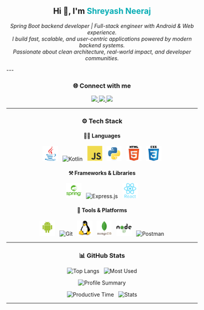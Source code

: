 <h2 align="center">Hi 👋, I'm <span style="color:#00ADB5;">Shreyash Neeraj</span></h2>

<p align="center">
  <i>
    Spring Boot backend developer | Full-stack engineer with Android & Web experience.<br>
    I build fast, scalable, and user-centric applications powered by modern backend systems.<br>
    Passionate about clean architecture, real-world impact, and developer communities.
  </i>
</p>
---

<h3 align="center">🌐 Connect with me</h3>

<p align="center">
  <a href="https://discord.gg/MMvZJ9vf">
    <img src="https://img.shields.io/static/v1?message=Discord&logo=discord&label=&color=7289DA&logoColor=white&style=for-the-badge" height="35" />
  </a>
  <a href="mailto:shreyashn.dev@gmail.com">
    <img src="https://img.shields.io/static/v1?message=Gmail&logo=gmail&label=&color=D14836&logoColor=white&style=for-the-badge" height="35" />
  </a>
  <a href="https://linktr.ee/shreyashn.dev">
    <img src="https://img.shields.io/static/v1?message=LinkedIn&logo=linkedin&label=&color=0077B5&logoColor=white&style=for-the-badge" height="35" />
  </a>
</p>

---

<h3 align="center">⚙️ Tech Stack</h3>

<h4 align="center">👨‍💻 Languages</h4>

<p align="center">
  <img src="https://raw.githubusercontent.com/devicons/devicon/master/icons/java/java-original.svg" width="40" title="Java" />
  &nbsp;
  <img src="https://www.vectorlogo.zone/logos/kotlinlang/kotlinlang-icon.svg" width="40" title="Kotlin" />
  &nbsp;
  <img src="https://raw.githubusercontent.com/devicons/devicon/master/icons/javascript/javascript-original.svg" width="40" title="JavaScript" />
  &nbsp;
  <img src="https://raw.githubusercontent.com/devicons/devicon/master/icons/python/python-original.svg" width="40" title="Python" />
  &nbsp;
  <img src="https://raw.githubusercontent.com/devicons/devicon/master/icons/html5/html5-original-wordmark.svg" width="40" title="HTML" />
  &nbsp;
  <img src="https://raw.githubusercontent.com/devicons/devicon/master/icons/css3/css3-original-wordmark.svg" width="40" title="CSS" />
</p>

<h4 align="center">⚒️ Frameworks & Libraries</h4>

<p align="center">
  <img src="https://raw.githubusercontent.com/devicons/devicon/master/icons/spring/spring-original-wordmark.svg" width="40" title="Spring Boot" />
  &nbsp;
  <img src="https://img.icons8.com/?size=100&id=2ZOaTclOqD4q&format=png" width="40" title="Express.js" />
  &nbsp;
  <img src="https://raw.githubusercontent.com/devicons/devicon/master/icons/react/react-original-wordmark.svg" width="40" title="React" />
</p>

<h4 align="center">🧰 Tools & Platforms</h4>

<p align="center">
  <img src="https://raw.githubusercontent.com/devicons/devicon/master/icons/android/android-original-wordmark.svg" width="40" title="Android" />
  &nbsp;
  <img src="https://www.vectorlogo.zone/logos/git-scm/git-scm-icon.svg" width="40" title="Git" />
  &nbsp;
  <img src="https://raw.githubusercontent.com/devicons/devicon/master/icons/linux/linux-original.svg" width="40" title="Linux" />
  &nbsp;
  <img src="https://raw.githubusercontent.com/devicons/devicon/master/icons/mongodb/mongodb-original-wordmark.svg" width="40" title="MongoDB" />
  &nbsp;
  <img src="https://raw.githubusercontent.com/devicons/devicon/master/icons/nodejs/nodejs-original-wordmark.svg" width="40" title="Node.js" />
  &nbsp;
  <img src="https://www.vectorlogo.zone/logos/getpostman/getpostman-icon.svg" width="40" title="Postman" />
</p>

---

<h3 align="center">📊 GitHub Stats</h3>

<p align="center">
  <img src="http://github-profile-summary-cards.vercel.app/api/cards/repos-per-language?username=shreyashsri79&theme=swift" alt="Top Langs" />
  &nbsp;
  <img src="http://github-profile-summary-cards.vercel.app/api/cards/most-commit-language?username=shreyashsri79&theme=swift" alt="Most Used" />
</p>

<p align="center">
  <img src="http://github-profile-summary-cards.vercel.app/api/cards/profile-details?username=shreyashsri79&theme=swift" alt="Profile Summary" />
</p>

<p align="center">
  <img src="http://github-profile-summary-cards.vercel.app/api/cards/productive-time?username=shreyashsri79&theme=swift&utcOffset=8" alt="Productive Time" />
  &nbsp;
  <img src="http://github-profile-summary-cards.vercel.app/api/cards/stats?username=shreyashsri79&theme=swift" alt="Stats" />
</p>

---
